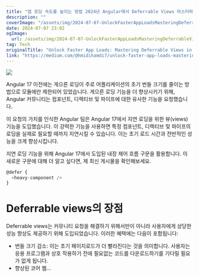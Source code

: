 ```yaml
---
title: "앱 로딩 속도를 높이는 방법 2024년 Angular에서 Deferrable Views 마스터하기"
description: ""
coverImage: "/assets/img/2024-07-07-UnlockFasterAppLoadsMasteringDeferrableViewsinAngular_0.png"
date: 2024-07-07 23:02
ogImage: 
  url: /assets/img/2024-07-07-UnlockFasterAppLoadsMasteringDeferrableViewsinAngular_0.png
tag: Tech
originalTitle: "Unlock Faster App Loads: Mastering Deferrable Views in Angular"
link: "https://medium.com/@hmidihamdi7/unlock-faster-app-loads-mastering-deferrable-views-in-angular-dc693c8653f5"
---
```




<img src="/assets/img/2024-07-07-UnlockFasterAppLoadsMasteringDeferrableViewsinAngular_0.png" />

Angular 17 이전에는 게으른 로딩이 주로 어플리케이션의 초기 번들 크기를 줄이는 방법으로 모듈에만 제한되어 있었습니다. 게으른 로딩 기능을 더 향상시키기 위해, Angular 커뮤니티는 컴포넌트, 디렉티브 및 파이프에 대한 유사한 기능을 요청했습니다.

이 요청의 가치를 인식한 Angular 팀은 Angular 17에서 지연 로딩을 위한 뷰(views) 기능을 도입했습니다. 이 강력한 기능을 사용하면 특정 컴포넌트, 디렉티브 및 파이프의 로딩을 실제로 필요할 때까지 지연시킬 수 있습니다. 이는 초기 로드 시간과 전반적인 성능을 크게 향상시킵니다.

지연 로딩 기능을 위해 Angular 17에서 도입된 내장 제어 흐름 구문을 활용합니다. 이 새로운 구문에 대해 더 알고 싶다면, 제 최신 게시물을 확인해보세요.


<div class="content-ad"></div>

```js
@defer {
  <heavy-component />
}
```

# Deferrable views의 장점

Deferrable views는 커뮤니티 요청을 해결하기 위해서만이 아니라 사용자에게 상당한 성능 향상도 제공하기 위해 도입되었습니다. 이러한 혜택에는 다음이 포함됩니다:

- 번들 크기 감소: 이는 초기 페이지로드가 더 빨라진다는 것을 의미합니다. 사용자는 응용 프로그램과 상호 작용하기 전에 필요없는 코드를 다운로드하기를 기다릴 필요가 없게 됩니다.
- 향상된 코어 웹...
